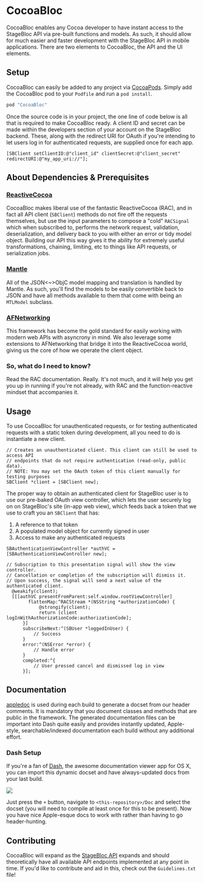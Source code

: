 CocoaBloc
=========

CocoaBloc enables any Cocoa developer to have instant access to the StageBloc API via pre-built functions and models. As such, it should allow for much easier and faster development with the StageBloc API in mobile applications. There are two elements to CocoaBloc, the API and the UI elements.

## Setup

CocoaBloc can easily be added to any project via [CocoaPods](http://cocoapods.org/). Simply add the CocoaBloc pod to your `Podfile` and run a `pod install`.
```ruby
pod "CocoaBloc"
```

Once the source code is in your project, the one line of code below is all that is required to make CocoaBloc ready. A client ID and secret can be made within the developers section of your account on the StageBloc backend. These, along with the redirect URI for OAuth if you're intending to let users log in for authenticated requests, are supplied once for each app.

```objc
[SBClient setClientID:@"client_id" clientSecret:@"client_secret" redirectURI:@"my_app_uri://"];
```

## About Dependencies & Prerequisites

### [ReactiveCocoa](http://github.com/ReactiveCocoa/ReactiveCocoa.git)
CocoaBloc makes liberal use of the fantastic ReactiveCocoa (RAC), and in fact all API client (`SBClient`) methods do not fire off the requests themselves, but use the input parameters to compose a "cold" `RACSignal` which when subscribed to, performs the network request, validation, deserialization, and delivery back to you with either an error or tidy model object. Building our API this way gives it the ability for extremely useful transformations, chaining, limiting, etc to things like API requests, or serialization jobs.

### [Mantle](https://github.com/Mantle/Mantle)
All of the JSON<~>ObjC model mapping and translation is handled by Mantle. As such, you'll find the models to be easily convertible back to JSON and have all methods available to them that come with being an `MTLModel` subclass.

### [AFNetworking](https://github.com/AFNetworking/AFNetworking)
This framework has become the gold standard for easily working with modern web APIs with asyncrony in mind. We also leverage some extensions to AFNetworking that bridge it into the ReactiveCocoa world, giving us the core of how we operate the client object.

### So, what do I need to know?
Read the RAC documentation. Really. It's not much, and it will help you get you up in running if you're not already, with RAC and the function-reactive mindset that accompanies it.

## Usage

To use CocoaBloc for unauthenticated requests, or for testing authenticated requests with a static token during development, all you need to do is instantiate a new client.

```objc
// Creates an unauthenticated client. This client can still be used to access API
// endpoints that do not require authentication (read-only, public data).
// NOTE: You may set the OAuth token of this client manually for testing purposes
SBClient *client = [SBClient new];
```

The proper way to obtain an authenticated client for StageBloc user is to use our pre-baked OAuth view controller, which lets the user securely log on on StageBloc's site (in-app web view), which feeds back a token that we use to craft you an `SBClient` that has:
  1. A reference to that token
  2. A populated model object for currently signed in user
  3. Access to make any authenticated requests

```objc
SBAuthenticationViewController *authVC = [SBAuthenticationViewController new];

// Subscription to this presentation signal will show the view controller.
// Cancellation or completion of the subscription will dismiss it.
// Upon success, the signal will send a next value of the authenticated client.
  @weakify(client);
  [[[authVC presentFromParent:self.window.rootViewController]
     	flattenMap:^RACStream *(NSString *authorizationCode) {
            @strongify(client);
            return [client logInWithAuthorizationCode:authorizationCode];
      }]
      subscribeNext:^(SBUser *loggedInUser) {
          // Success
      }
      error:^(NSError *error) {
          // Handle error
      }
      completed:^{
          // User pressed cancel and dismissed log in view
      }];
```

## Documentation
[appledoc](https://github.com/tomaz/appledoc) is used during each build to generate a docset from our header comments. It is mandatory that you document classes and methods that are public in the framework. The generated documentation files can be important into Dash quite easily and provides instantly updated, Apple-style, searchable/indexed documentation each build without any additional effort.

### Dash Setup
If you're a fan of [Dash](https://itunes.apple.com/us/app/dash/id458034879?ls=1&mt=12), the awesome documentation viewer app for OS X, you can import this dynamic docset and have always-updated docs from your last build.

![](https://cldup.com/MZLkzQDmed.png)

Just press the `+` button, navigate to `<this-repository>/Doc` and select the docset (you will need to compile at least once for this to be present). Now you have nice Apple-esque docs to work with rather than having to go header-hunting.

## Contributing

CocoaBloc will expand as the [StageBloc API](https://stagebloc.com/developers/api) expands and should theoretically have all available API endpoints implemented at any point in time. If you'd like to contribute and aid in this, check out the `Guidelines.txt` file!
